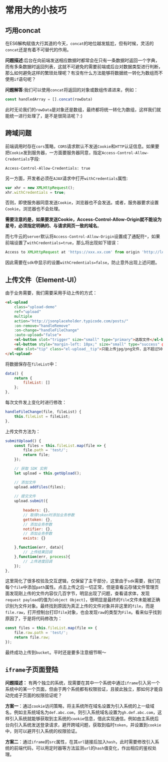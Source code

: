 # 常用大的小技巧

## 巧用concat

在ES6解构赋值大行其道的今天，`concat`的地位越发尴尬，但有时候，灵活的`concat`还是有着不可替代的作用。

**问题描述**:后台在向前端发送相应数据时都常会在只有一条数据时返回一个字典，而有多条数据时返回列表，这就不可避免的需要前端或后台对数据类型进行判断，那么如何避免这样的繁琐处理呢？有没有什么方法能够将数据统一转化为数组而不使用`if`语句呢？

**问题解答**:我们可以使用`concat`将返回的对象或数组传递进来，例如：
```js
const handledArray = [].concat(rowData)
```
此时无论我们的`rowData`是对象还是数组，最终都将统一转化为数组，这样我们就能统一进行处理了，是不是很简洁呢？:)

## 跨域问题

前端调用时存在`cors`策略，`CORS`请求默认不发送`Cookie`和`HTTP`认证信息。如果要把`Cookie`发到服务器，一方面要服务器同意，指定`Access-Control-Allow-Credentials`字段:

```
Access-Control-Allow-Credentials: true
```

另一方面，开发者必须在`AJAX`请求中打开`withCredentials`属性:

```js
var xhr = new XMLHttpRequest();
xhr.withCredentials = true;
```

否则，即使服务器同意发送`Cookie`，浏览器也不会发送。或者，服务器要求设置`Cookie`，浏览器也不会处理。

**需要注意的是，如果要发送Cookie，Access-Control-Allow-Origin就不能设为星号，必须指定明确的、与请求网页一致的域名**。

而七牛云的`server`默认将`Access-Control-Allow-Origin`设置成了通配符`*`，如果前端设置了`withCredentials=true`，那么将出现如下错误：

```js
Access to XMLHttpRequest at 'https://xxx.xx.com' from origin 'http://localhost:8080' has been blocked by CORS policy: The value of the 'Access-Control-Allow-Origin' header in the response must not be the wildcard '*' when the request's credentials mode is 'include'. The credentials mode of requests initiated by the XMLHttpRequest is controlled by the withCredentials attribute.
```

因此需要在`sdk`中显示的设置`withCredentials=false`，防止意外出现上述问题。

## 上传文件（Element-UI）

由于业务需要，我们需要采用手动上传的方式：

```html
<el-upload
    class="upload-demo"
    ref="upload"
    multiple
    action="http://jsonplaceholder.typicode.com/posts/"
    :on-remove="handleRemove"
    :on-change="handleFileChange"
    :auto-upload="false">
    <el-button slot="trigger" size="small" type="primary">选取文件</el-button>
    <el-button style="margin-left: 10px;" size="small" type="success" @click="submitUpload">上传到服务器</el-button>
    <div slot="tip" class="el-upload__tip">只能上传jpg/png文件，且不超过500kb</div>
</el-upload>
```

将数据保存在`fileList`中：

```js
data() {
    return {
        fileList: []
    };
},
``` 

每次文件发上变化时进行修改：

```js
handleFileChange(file, fileList) {
    this.fileList = fileList;
},
```

上传文件方法为：

```js
submitUpload() {
    const files = this.fileList.map(file => {
        file.path = 'test/';
        return file;
    });

    // 获取 SDK 实例
    let upload = this.getUpload();

    // 添加文件
    upload.addfiles(files);
    
    // 提交文件
    upload.submit({
        
        headers: {},
        // 取得token时添加业务参数
        gettoken: {},
        // 添加业务参数
        notifier: {},
        // 添加业务参数
        exists: {}

    },function(err, data){
        // 上传结果回调
    },function(err, process){
        // 上传进度回调
    });
},
```

这里简化了很多校验及交互逻辑，仅保留了主干部分，这里由于`sdk`需要，我们在每个`file`中添加`path`属性。点击上传之后一切正常，但是查看云存储文件管理页面发现刚上传的文件内容仅几百字节，明显出现了问题，查看请求体，发现`request payload`的值为`[object Object]`，很明显是最终的`file`文件未能被正确识别为文件对象。最终找到原因为真正上传的文件对象并非这里的`file`，而是`file.raw`，打开控制台打印`file`对象，也会发现`raw`的类型为`File`。看来似乎找到原因了，于是将代码修改为：

```js
const files = this.fileList.map(file => {
    file.raw.path = 'test/';
    return file.raw;
});
```

最终成功上传到`bucket`。平时还是要多注意细节啊～


## `iframe`子页面登陆

**问题描述：** 有两个独立的系统，现需要在其中一个系统中通过`iframe`引入另一个系统中的某一个页面，但由于两个系统都有权限验证，且彼此独立，那如何才能自动完成子页面的权限验证呢？

**方案一**：通过`cookie`访问策略，将主系统所在域名设置为引入系统的上一级域名，例如主系统域名为`def.abc.com`，则引入系统域名设置为`gh.def.abc.com`，这样引入系统就能够获取到主系统的`cookie`信息，借此实现通信。例如由主系统后台向引入系统发送登录请求，避开跨域问题，获取到临时`token`，并设置到`cookie`中，则可以避开引入系统的权限验证。

**方案二**：通过`iframe`的`src`属性，在其`url`链接后加入`hash`，此时需要修改引入系统的前端代码，可以用定时器等方法监测`url`的`hash`值变化，作出相应的鉴权处理。


